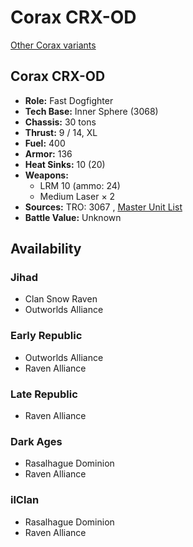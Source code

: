 # Corax CRX-OD 

[Other Corax variants](../corax.md) 

## Corax CRX-OD 

- **Role:** Fast Dogfighter 
- **Tech Base:** Inner Sphere (3068) 
- **Chassis:** 30 tons 
- **Thrust:** 9 / 14, XL 
- **Fuel:** 400 
- **Armor:** 136 
- **Heat Sinks:** 10 (20) 
- **Weapons:** 
  - LRM 10 (ammo: 24) 
  - Medium Laser × 2 
- **Sources:** TRO: 3067 , [Master Unit List](http://masterunitlist.info/Unit/Details/5745) 
- **Battle Value:** Unknown 

## Availability 

### Jihad 

- Clan Snow Raven 
- Outworlds Alliance 

### Early Republic 

- Outworlds Alliance 
- Raven Alliance 

### Late Republic 

- Raven Alliance 

### Dark Ages 

- Rasalhague Dominion 
- Raven Alliance 

### ilClan 

- Rasalhague Dominion 
- Raven Alliance 

